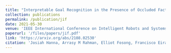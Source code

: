```yaml
---
title: "Interpretable Goal Recognition in the Presence of Occluded Factors for Autonomous Vehicles"
collection: publications
permalink: /publication/jif
date: 2021-05-30
venue: 'IEEE International Conference on Intelligent Robots and Systems (IROS)'
paperurl: '/files/papers/jif.pdf'
link: 'https://arxiv.org/abs/2108.02530'
citation: 'Josiah Hanna, Arrasy M Rahman, Elliot Fosong, Francisco Eiras, Mihai Dobre, Redford, Ramamoorthy, Stefano Albrecht. (2021) &quot;Interpretable Goal Recognition in the Presence of Occluded Factors for Autonomous Vehicles.&quot; <i>IEEE International Conference on Intelligent Robots and Systems (IROS)</i>, Prague, Czech Republic.'
---
```

